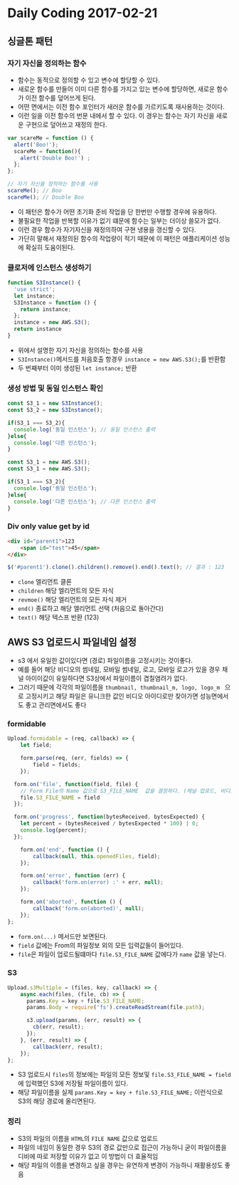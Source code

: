 # Daily Coding 2017-02-21

## 싱글톤 패턴

### 자기 자신을 정의하는 함수

- 함수는 동적으로 정의할 수 있고 변수에 할당할 수 있다.
- 새로운 함수를 만들어 이미 다른 함수를 가지고 있는 변수에 할당하면, 새로운 함수가 이전 함수를 덮어쓰게 된다.
- 어떤 면에서는 이전 함수 포인터가 새러운 함수를 가르키도록 재사용하는 것이다.
- 이런 일을 이전 함수의 번문 내에서 할 수 있다. 이 경우는 함수는 자기 자신을 새로운 구현으로 덮어쓰고 재정의 한다.

```javascript
var scareMe = function () {
  alert('Boo!');
  scareMe = function(){
    alert('Double Boo!') ;
  };
};

// 자기 자신을 정의하는 함수를 사용
scareMe(); // Boo
scareMe(); // Double Boo
```

- 이 패턴은 함수가 어떤 초기화 준비 작업을 단 한번만 수행할 경우에 유용하다.
- 불필요한 작업을 반복할 이유가 없기 떄문에 함수는 일부는 더이상 쓸모가 없다.
- 이런 경우 함수가 자기자신을 재정의하여 구현 냉용을 갱신할 수 있다.
- 가단히 말해서 재정의된 함수의 작업량이 적기 때문에 이 패턴은 애플리케이션 성능에 확실히 도움이된다.


### 클로저에 인스턴스 생성하기
```javascript
function S3Instance() {
  'use strict';
  let instance;
  S3Instance = function () {
    return instance;
  };
  instance = new AWS.S3();
  return instance
}
```
* 위에서 설명한 자기 자신을 정의하는 함수를 사용
* `S3Instance()`메서드를 처음호출 항경우 `instance = new AWS.S3();`를 반환함
* 두 번째부터 이미 생성된 `let instance;` 반환

### 생성 방법 및 동일 인스턴스 확인
```javascript
const S3_1 = new S3Instance();
const S3_2 = new S3Instance();

if(S3_1 === S3_2){
  console.log('동일 인스턴스'); // 동일 인스턴스 출력
}else{
  console.log('다른 인스턴스');
}

const S3_1 = new AWS.S3();
const S3_1 = new AWS.S3();

if(S3_1 === S3_2){
  console.log('동일 인스턴스');
}else{
  console.log('다른 인스턴스'); // 다른 인스턴스 출력
}
```


### Div  only value get by id
```html
<div id="parent1">123
	<span id="test">45</span>
</div>
```

```javascript
$('#parent1').clone().children().remove().end().text(); // 결과 : 123
```


* `clone` 엘리먼트 클론
* `children` 해당 엘리먼트의 모든 자식
* `revmoe()` 해당 엘리먼트의 모든 자식 제거
* `end()` 종료하고 해당 엘리먼트 선택 (처음으로 돌아간다)
* `text()` 해당 텍스프 반환 (123)



## AWS S3 업로드시 파일네임 설정
* s3 에서 유일한 값이있다면 (경로) 파일이름을 고정시키는 것이좋다.
* 예를 들어 해당 비디오의 썸네일, 모바일 썸네일, 로고, 모바일 로고가 있을 경우 채널 아이이값이 유일하다면 S3상에서 파일이름이 겹칠염려가 없다.
* 그러기 때문에 각각의 파일이름을 `thumbnail, thumbnail_m, logo, logo_m ` 으로 고정시키고 해당 파일은 유니크한 값인 비디오 아이디로만 찾아가면 성능면에서도 좋고 관리면에서도 좋다


### formidable
```javascript
Upload.formidable = (req, callback) => {
	let field;

	form.parse(req, (err, fields) => {
		field = fields;
	});

  form.on('file', function(field, file) {
    // Form File의 Name 값으로 S3_FILE_NAME  값을 결정하다. (체널 업로드, 비디오 업로드에 사용)
    file.S3_FILE_NAME = field
  });

  form.on('progress', function(bytesReceived, bytesExpected) {
    let percent = (bytesReceived / bytesExpected * 100) | 0;
    console.log(percent);
  });

	form.on('end', function () {
		callback(null, this.openedFiles, field);
	});

	form.on('error', function (err) {
		callback('form.on(error) :' + err, null);
	});

	form.on('aborted', function () {
		callback('form.on(aborted)', null);
	});
};
```
* `form.on(...)` 메서드만 보면된다.
* `field` 값에는 From의 파일정보 외의 모든 입력값들이 들어있다.
* `file`은 파일이 업로드될떄마다 `file.S3_FILE_NAME` 값에다가 `name` 값을 넣는다.


### S3
```javascript
Upload.s3Multiple = (files, key, callback) => {
	async.each(files, (file, cb) => {
      params.Key = key + file.S3_FILE_NAME;
      params.Body = require('fs').createReadStream(file.path);

      s3.upload(params, (err, result) => {
        cb(err, result);
      });
	}, (err, result) => {
		callback(err, result);
	});
};
```

* S3 업로드시 `files`의 정보에는 파일의 모든 정보및 `file.S3_FILE_NAME = field`에 입력했던 S3에 저장될 파일이름이 있다.
* 해당 파일이름을 실제 `params.Key = key + file.S3_FILE_NAME;` 이런식으로 S3의 해당 경로에 올리면된다.

### 정리
* S3의 파일의 이름을 `HTML`의 `FILE NAME` 값으로 업로드
* 파일의 네임이 동일한 경우 S3의 경로 값만으로 접근이 가능하니 굳이 파일이름을 디비에 따로 저장할 이유가 없고 이 방법이 더 효율적임
* 해당 파일의 이름을 변경하고 싶을 경우는 유연하게 변경이 가능하니 재활용성도 좋음
